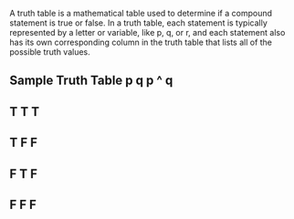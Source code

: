 A truth table is a mathematical table used to determine if a compound statement is true or false. 
In a truth table, each statement is typically represented by a letter or variable, like p, q, or r, and each statement also has its own corresponding column in the truth table that lists all of the possible truth values.

Sample Truth Table
  p	  q	    p ^ q
  ----------------
  T	  T	      T
  ----------------
  T	  F	      F
  ----------------
  F	  T	      F
  ----------------
  F	  F	      F
  ----------------
